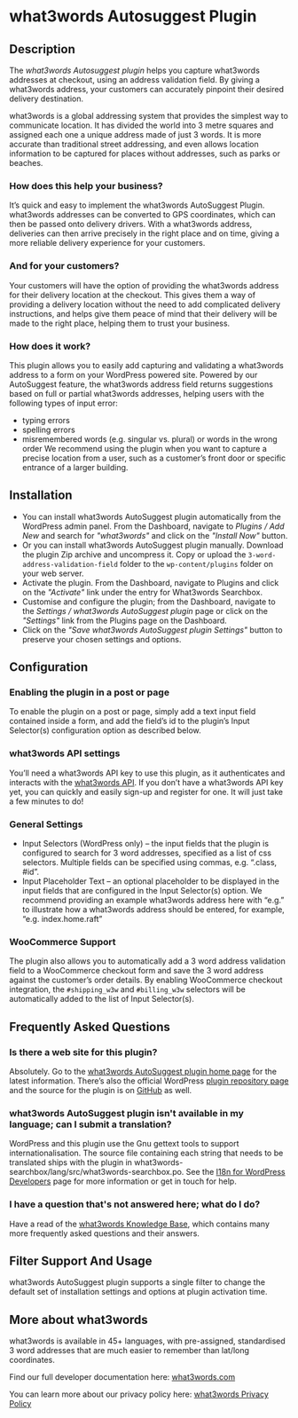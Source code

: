# what3words Autosuggest Plugin #

## Description ##

The *what3words Autosuggest plugin* helps you capture what3words addresses at checkout, using an address validation field.  By giving a what3words address, your customers can accurately pinpoint their desired delivery destination.

what3words is a global addressing system that provides the simplest way to communicate location. It has divided the world into 3 metre squares and assigned each one a unique address made of just 3 words. It is more accurate than traditional street addressing, and even allows location information to be captured for places without addresses, such as parks or beaches.

### How does this help your business? ###

It’s quick and easy to implement the what3words AutoSuggest Plugin. what3words addresses can be converted to GPS coordinates, which can then be passed onto delivery drivers. With a what3words address, deliveries can then arrive precisely in the right place and on time, giving a more reliable delivery experience for your customers.

### And for your customers? ###

Your customers will have the option of providing the what3words address for their delivery location at the checkout. This gives them a way of providing a delivery location without the need to add complicated delivery instructions, and helps give them peace of mind that their delivery will be made to the right place, helping them to trust your business.

### How does it work? ###

This plugin allows you to easily add capturing and validating a what3words address to a form on your WordPress powered site.
Powered by our AutoSuggest feature, the what3words address field returns suggestions based on full or partial what3words addresses,  helping users with the following types of input error:

- typing errors
- spelling errors
- misremembered words (e.g. singular vs. plural) or words in the wrong order
We recommend using the plugin when you want to capture a precise location from a user, such as a customer’s front door or specific entrance of a larger building.

## Installation ##

- You can install what3words AutoSuggest plugin automatically from the WordPress admin panel. From the Dashboard, navigate to *Plugins / Add New* and search for *"what3words"* and click on the *"Install Now"* button.
- Or you can install what3words AutoSuggest plugin manually. Download the plugin Zip archive and uncompress it. Copy or upload the `3-word-address-validation-field` folder to the `wp-content/plugins` folder on your web server.
- Activate the plugin. From the Dashboard, navigate to Plugins and click on the *"Activate"* link under the entry for What3words Searchbox.
- Customise and configure the plugin; from the Dashboard, navigate to the *Settings / what3words AutoSuggest plugin* page or click on the *"Settings"* link from the Plugins page on the Dashboard.
- Click on the *"Save what3words AutoSuggest plugin Settings"* button to preserve your chosen settings and options.

## Configuration ##

### Enabling the plugin in a post or page ###

To enable the plugin on a post or page, simply add a text input field contained inside a form, and add the field’s id to the plugin’s Input Selector(s) configuration option as described below.

### what3words API settings ###

You’ll need a  what3words API key to use this plugin, as it authenticates and interacts with the [what3words API](https://developer.what3words.com/public-api).
If you don’t have a what3words API key yet, you can quickly and easily sign-up and register for one. It will just take a few minutes to do!

### General Settings ###

- Input Selectors (WordPress only) – the input fields that the plugin is configured to search for 3 word addresses, specified as a list of css selectors. Multiple fields can be specified using commas, e.g. “.class, #id”.
- Input Placeholder Text – an optional placeholder to be displayed in the input fields that are configured in the Input Selector(s) option. We recommend providing an example what3words address here with “e.g.” to illustrate how a what3words address should be entered, for example, “e.g. index.home.raft”

### WooCommerce Support ###

The plugin also allows you to automatically add a 3 word address validation field to a WooCommerce checkout form and save the 3 word address against the customer’s order details. By enabling WooCommerce checkout integration, the `#shipping_w3w` and `#billing_w3w` selectors will be automatically added to the list of Input Selector(s).

## Frequently Asked Questions ##

### Is there a web site for this plugin? ###

Absolutely. Go to the [what3words AutoSuggest plugin home page](https://developer.what3words.com/tools/e-commerce/wordpress) for the latest information. There’s also the official WordPress [plugin repository page](https://wordpress.org/plugins/what3words-searchbox/) and the source for the plugin is on [GitHub](https://github.com/what3words/wordpress-autosuggest-plugin/) as well.

### what3words AutoSuggest plugin isn't available in my language; can I submit a translation? ###

WordPress and this plugin use the Gnu gettext tools to support internationalisation. The source file containing each string that needs to be translated ships with the plugin in what3words-searchbox/lang/src/what3words-searchbox.po. See the [I18n for WordPress Developers](https://codex.wordpress.org/I18n_for_WordPress_Developers) page for more information or get in touch for help.

### I have a question that's not answered here; what do I do? ###

Have a read of the [what3words Knowledge Base](https://support.what3words.com), which contains many more frequently asked questions and their answers.

## Filter Support And Usage ##

what3words AutoSuggest plugin supports a single filter to change the default set of installation settings and options at plugin activation time.

## More about what3words ##
what3words is available in 45+ languages, with pre-assigned, standardised 3 word addresses that are much easier to remember than lat/long coordinates.

Find our full developer documentation here:
[what3words.com](https://developer.what3words.com/)

You can learn more about our privacy policy here: [what3words Privacy Policy](https://corpassets.what3words.com/wp-content/uploads/2020/07/Privacy-and-Cookie-Policy-31-July.pdf)
